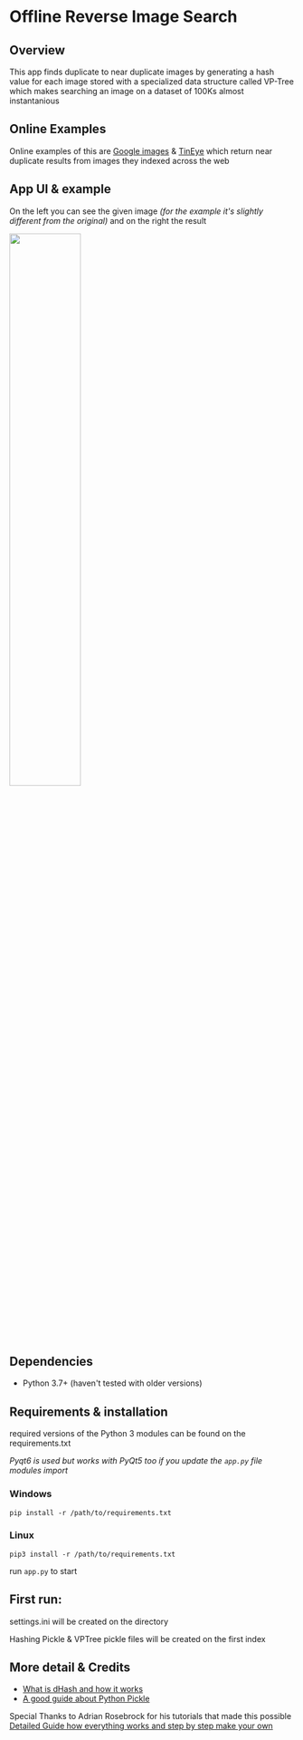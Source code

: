 # Offline Reverse Image Search

## Overview

This app finds duplicate to near duplicate images by generating a hash value for each image stored with a specialized data structure called VP-Tree which makes searching an image on a dataset of 100Ks almost instantanious

## Online Examples
Online examples of this are [Google images](https://images.google.com/) & [TinEye](https://tineye.com/) which return near duplicate results from images they indexed across the web

## App UI & example
On the left you can see the given image *(for the example it's slightly different from the original)* and on the right the result

<img src="https://user-images.githubusercontent.com/47922937/138560831-033acbf8-722b-493b-ad6e-927c5a90f69e.JPG" width="50%">


## Dependencies

- Python 3.7+ (haven't tested with older versions)

## Requirements & installation

required versions of the Python 3 modules can be found on the requirements.txt

*Pyqt6 is used but works with PyQt5 too if you update the ``app.py`` file modules import*

### Windows
    pip install -r /path/to/requirements.txt
### Linux
    pip3 install -r /path/to/requirements.txt 

run ``app.py`` to start

## First run:
settings.ini will be created on the directory

Hashing Pickle & VPTree pickle files will be created on the first index 

## More detail & Credits

- [What is dHash and how it works](https://github.com/Rayraegah/dhash#difference-value-hash-dhash)<br>
- [A good guide about Python Pickle](https://zetcode.com/python/pickle/)

Special Thanks to Adrian Rosebrock for his tutorials that made this possible<br>
[Detailed Guide how everything works and step by step make your own](https://www.pyimagesearch.com/2019/08/26/building-an-image-hashing-search-engine-with-vp-trees-and-opencv/#download-the-code)

